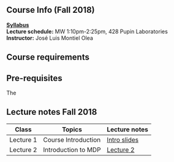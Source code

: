 ## Course Info (Fall 2018)

**[Syllabus](https://github.com/jm4474/Courses-IntroEconometrics-Ph.D/blob/master/0_Syllabus/Syllabus.pdf)**<br>
**Lecture schedule:**  MW 1:10pm-2:25pm, 428 Pupin Laboratories<br>
**Instructor:** José Luis Montiel Olea <br>

## Course requirements

## Pre-requisites
The

## Lecture notes Fall 2018

| Class|Topics|  Lecture notes |
|------|------|----------------|
|Lecture 1    | Course Introduction |   [Intro slides](/blob/master/1_2_Slides/Slides-1-2.pdf)|
|Lecture 2    |  Introduction to MDP |     [Lecture 2](https://github.com/jm4474/Courses-IntroEconometrics-Ph.D/blob/master/1_2_Slides/Slides-1-2.pdf)|

